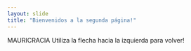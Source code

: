 ```yaml
---
layout: slide
title: "Bienvenidos a la segunda página!"
---
```

MAURICRACIA
Utiliza la flecha hacia la izquierda para volver!
